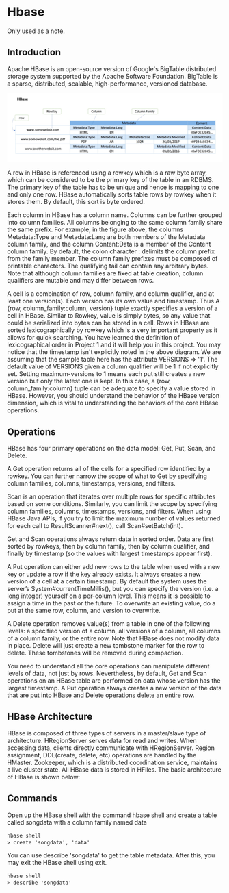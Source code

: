 # Hbase
Only used as a note.
## Introduction
Apache HBase is an open-source version of Google's BigTable distributed storage system supported by the Apache Software Foundation. BigTable is a sparse, distributed, scalable, high-performance, versioned database.

![p1](../../Pics/20210312145924.png)

A row in HBase is referenced using a rowkey which is a raw byte array, which can be considered to be the primary key of the table in an RDBMS. The primary key of the table has to be unique and hence is mapping to one and only one row. HBase automatically sorts table rows by rowkey when it stores them. By default, this sort is byte ordered.

Each column in HBase has a column name. Columns can be further grouped into column families. All columns belonging to the same column family share the same prefix. For example, in the figure above, the columns Metadata:Type and Metadata:Lang are both members of the Metadata column family, and the column Content:Data is a member of the Content column family. By default, the colon character : delimits the column prefix from the family member. The column family prefixes must be composed of printable characters. The qualifying tail can contain any arbitrary bytes. Note that although column families are fixed at table creation, column qualifiers are mutable and may differ between rows.

A cell is a combination of row, column family, and column qualifier, and at least one version(s). Each version has its own value and timestamp. Thus A {row, column_family:column, version} tuple exactly specifies a version of a cell in HBase. Similar to Rowkey, value is simply bytes, so any value that could be serialized into bytes can be stored in a cell. Rows in HBase are sorted lexicographically by rowkey which is a very important property as it allows for quick searching. You have learned the definition of lexicographical order in Project 1 and it will help you in this project. You may notice that the timestamp isn't explicitly noted in the above diagram. We are assuming that the sample table here has the attribute VERSIONS => '1'. The default value of VERSIONS given a column qualifier will be 1 if not explicitly set. Setting maximum-versions to 1 means each put still creates a new version but only the latest one is kept. In this case, a {row, column_family:column} tuple can be adequate to specify a value stored in HBase. However, you should understand the behavior of the HBase version dimension, which is vital to understanding the behaviors of the core HBase operations.
## Operations
HBase has four primary operations on the data model: Get, Put, Scan, and Delete.

A Get operation returns all of the cells for a specified row identified by a rowkey. You can further narrow the scope of what to Get by specifying column families, columns, timestamps, versions, and filters.

Scan is an operation that iterates over multiple rows for specific attributes based on some conditions. Similarly, you can limit the scope by specifying column families, columns, timestamps, versions, and filters. When using HBase Java APIs, if you try to limit the maximum number of values returned for each call to ResultScanner#next(), call Scan#setBatch(int).

Get and Scan operations always return data in sorted order. Data are first sorted by rowkeys, then by column family, then by column qualifier, and finally by timestamp (so the values with largest timestamps appear first).

A Put operation can either add new rows to the table when used with a new key or update a row if the key already exists. It always creates a new version of a cell at a certain timestamp. By default the system uses the server’s System#currentTimeMillis(), but you can specify the version (i.e. a long integer) yourself on a per-column level. This means it is possible to assign a time in the past or the future. To overwrite an existing value, do a put at the same row, column, and version to overwrite.

A Delete operation removes value(s) from a table in one of the following levels: a specified version of a column, all versions of a column, all columns of a column family, or the entire row. Note that HBase does not modify data in place. Delete will just create a new tombstone marker for the row to delete. These tombstones will be removed during compaction.

You need to understand all the core operations can manipulate different levels of data, not just by rows. Nevertheless, by default, Get and Scan operations on an HBase table are performed on data whose version has the largest timestamp. A Put operation always creates a new version of the data that are put into HBase and Delete operations delete an entire row.

## HBase Architecture
HBase is composed of three types of servers in a master/slave type of architecture. HRegionServer serves data for read and writes. When accessing data, clients directly communicate with HRegionServer. Region assignment, DDL(create, delete, etc) operations are handled by the HMaster. Zookeeper, which is a distributed coordination service, maintains a live cluster state. All HBase data is stored in HFiles. The basic architecture of HBase is shown below:


## Commands
Open up the HBase shell with the command hbase shell and create a table called songdata with a column family named data
```
hbase shell
> create 'songdata', 'data'
```
You can use describe 'songdata' to get the table metadata. After this, you may exit the HBase shell using exit.
```
hbase shell
> describe 'songdata'
```